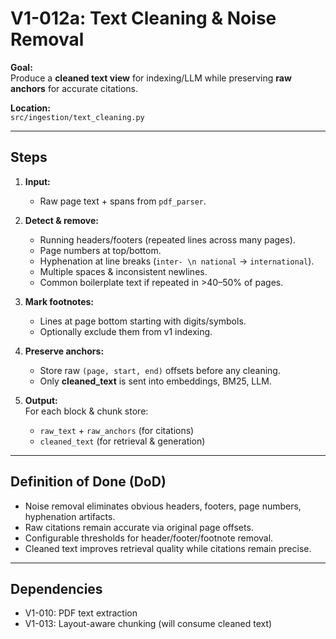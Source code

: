 # V1-012a: Text Cleaning & Noise Removal

**Goal:**  
Produce a **cleaned text view** for indexing/LLM while preserving **raw anchors** for accurate citations.

**Location:**  
`src/ingestion/text_cleaning.py`

---

## Steps
1. **Input:**  
   - Raw page text + spans from `pdf_parser`.

2. **Detect & remove:**  
   - Running headers/footers (repeated lines across many pages).  
   - Page numbers at top/bottom.  
   - Hyphenation at line breaks (`inter- \n national` → `international`).  
   - Multiple spaces & inconsistent newlines.  
   - Common boilerplate text if repeated in >40–50% of pages.

3. **Mark footnotes:**  
   - Lines at page bottom starting with digits/symbols.  
   - Optionally exclude them from v1 indexing.

4. **Preserve anchors:**  
   - Store raw `(page, start, end)` offsets before any cleaning.  
   - Only **cleaned_text** is sent into embeddings, BM25, LLM.

5. **Output:**  
   For each block & chunk store:  
   - `raw_text` + `raw_anchors` (for citations)  
   - `cleaned_text` (for retrieval & generation)

---

## Definition of Done (DoD)
- Noise removal eliminates obvious headers, footers, page numbers, hyphenation artifacts.  
- Raw citations remain accurate via original page offsets.  
- Configurable thresholds for header/footer/footnote removal.  
- Cleaned text improves retrieval quality while citations remain precise.

---

## Dependencies
- V1-010: PDF text extraction  
- V1-013: Layout-aware chunking (will consume cleaned text)
